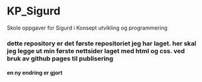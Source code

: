 # KP_Sigurd
Skole oppgaver for Sigurd i Konsept utvikling og programmering
### dette repository er det første repositoriet jeg har laget. her skal jeg legge ut min første nettsider laget med html og css. ved bruk av github pages til publisering

#### en ny endring er gjort
